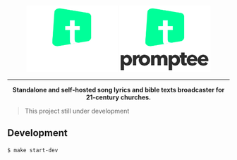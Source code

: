 <div align="center">
    <img src="./logo-dark.png#gh-dark-mode-only" height="150" />
    <img src="./logo.png#gh-light-mode-only" height="150" />
</div>
<hr>
<p align="center">
    <strong>Standalone and self-hosted song lyrics and bible texts broadcaster for 21-century churches.</strong>
</p>

> This project still under development

## Development
```bash
$ make start-dev
```